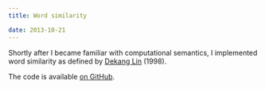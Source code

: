 ```yaml
---
title: Word similarity

date: 2013-10-21
---
```


Shortly after I became familiar with computational semantics, I implemented word similarity as defined by [Dekang Lin](http://www.melanietosik.com/files/lin.pdf) (1998).

The code is available [on GitHub](https://github.com/melanietosik/linsim).
